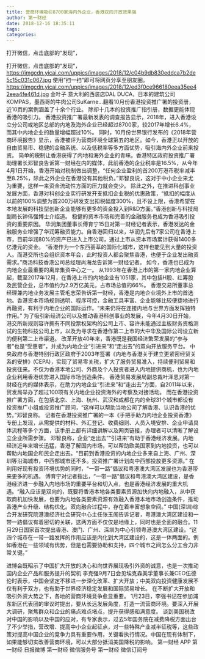 ```yaml
---
title: 营商环境吸引8700家海内外企业，香港双向开放效果强
author: 第一财经
date: 2018-12-16 18:35:11
tags: 
categories: 
---
```

打开微信，点击底部的“发现”，
<!-- more -->
打开微信，点击底部的“发现”，
https://imgcdn.yicai.com/uppics/images/2018/12/c04b9db830eddca7b2de5c15c031c067.jpg
使用“扫一扫”即可将网页分享至朋友圈。
https://imgcdn.yicai.com/uppics/images/2018/12/ed3f0ce966180eea35ee42eea4fe461d.jpg
金叶子
意大利的西装店DAL DUCA，日本的建筑公司KOMPAS，墨西哥的牛肉公司SuKarne...翻看10月份香港投资推广署的投资册，近10页的案例涵盖了十余个行业。
除却十几本的投资推广指引册，数据更能体现香港的吸引力。
香港投资推广署最新发表的调查报告显示，2018年，进入香港设立分公司或地区总部的内地及海外企业已经超过8700家，较2017年增长6.4%，而其中内地企业的数量增幅超过10%。
同时，10月份世界银行发布的《2018年营商环境报告》显示，香港被评为营商环境全球第五的地区。如今，香港正以开放的自由贸易市、稳健的金融系统、以及低税率等多方面优势，吸引海内外企业前来投资。
简单的税制让香港获得了内地和海外企业的青睐。香港特区政府投资推广署助理署长邓智良告诉第一财经在内的媒体，此前香港的企业税率是16.5%，从今年4月1日开始，香港开始对税制做出调整，“任何企业盈利的首200万港币税率减半至8.25%，除此之外企业在香港没有其他税负。”邓智良说，这对于中小企业来尤为重要，这样一来资金流动性方面的压力就会变少。
除此之外，在推进科创事业发展方面，香港对科创企业实行研发开支抵扣企业税的优惠政策，“抵扣的幅度从以前的100%调整为首200万研发支出扣税幅度300%，且不设上限，香港希望在本地发展的科技型创新企业能够有更多的资金投入到R&D方面。”香港创新与科技局副局长钟伟强博士介绍道。
稳健的资本市场和完善的金融服务也成为香港吸引投资的重要原因。
华润集团董事长傅育宁15日对第一财经记者表示，香港发达的金融服务业增强了华润筹融资能力。自香港回归以来，华润先后有7家公司在香港上市，目前华润80%的资产已进入上市公司，通过上市从资本市场累计获得1400多亿港元的资金。
“香港作为一个东西荟萃的国际化城市，这样也能见到大量的投资人。而港交所也会组织资本年会，此时投资人都会聚焦香港，也便于企业发出融资需求。”商汤科技香港公司总经理尚海龙告诉第一财经记者。
如今，香港也已成为内地企业最重要的离岸集资中心之一。
从1993年在香港上市的第一家内地企业算起，截至2017年12月，在香港上市的内地企业有1051家，其中包括H股、红筹股及民营企业，总市值约为2.9万亿美元，占市场总值的66%。
香港交易所董事总经理兼内地业务发展主管毛志荣告诉第一财经，香港是内地企业境外上市的首选地。香港资本市场规则透明、程序可控，金融工具丰富、企业能够比较便捷地进行再融资，有利于内地企业的国际运作。“未来仍将在连接内地与世界方面发挥独特作用。”
为了吸引新经济公司以及推动香港科创事业的发展，今年4月30日开始，港交所新规则容许拥有不同投票权架构的公司上市、容许未能通过主板财务资格测试的生物科技公司上市，以及为寻求在香港作第二上市的大中华及国际公司设立新的便利第二上市渠道。
改革开放40年来，香港既是我国经济繁荣发展的“参与者”也是“受惠者”，并成为内地企业“引进来”和“走出去”的双向开放服务平台。
中央政府与香港特别行政区政府于2003年签署《内地与香港关于建立更紧密经贸关系的安排》(CEPA)，实现了贸易零关税，扩大了服务贸易准入，持续便利贸易和投资往来。不仅为香港本地公司、外商及个人投资者进入内地提供商机，也为内地企业利用香港优势进入国际市场创造条件。
香港贸易发展局副总裁叶泽恩对第一财经在内的媒体表示，在助力内地企业“引进来”和“走出去”方面，自2011年以来，贸发局举办了超过100项有关内地企业投资海外的考察及对接活动。
而在香港投资推广署方面，在包括北京、上海、杭州、武汉和成都在内的全球31个城市都设有投资推广小组或投资推广顾问，“这样可以帮助当地公司了解香港、认识香港的优势。”邓智良称。
记者在香港投资推广署的一本《手把手助力内地企业投资香港》专册上发现，从需提供的材料、外汇登记、收费细则、人员入境安排、企业申请具体流程等多个方面，该手册上都有详细讲解以及网页链接，办理者可以清晰了解设立企业所需步骤。
邓智良称，企业“走出去”“引进来”有助于香港经济发展。内地经济近年来增长迅猛，香港了解国内市场，可以帮助欧美国家到内地投资，也可以帮助内地国企和民企走出去。“目前到香港投资的内地企业多来自上海、广州、深圳等沿海城市，中西部城市还不多。投资推广署计划向中西部投放更多资源。”
在利用好现有投资环境优势的同时，“一带一路”倡议和粤港澳大湾区发展也为香港带来更多的机遇。
傅育宁对记者指出，“一带一路”倡议和粤港澳大湾区建设，是香港经济进一步融入内地市场的重要平台和切入点，也是香港经济发展的重大机遇。“融入应该是双向的，既要将香港本地各类要素资源加快向内地融入，从中获取商机加快发展，也要为内地各类要素资源有效融入香港本地市场创造条件，推动香港产业升级、结构优化。双向融合过程中，存在着丰富想象空间。”
中国(深圳)综合开发研究院港澳经济社会研究中心主任张玉阁告诉记者，粤港澳大湾区建设和一带一路倡议有着密切的关联，这两方面不仅仅是地缘上，同时也是全面的融合。11月29日国家首次提出香港、澳门、广州、深圳为中心引领粤港澳大湾区建设。“这四个城市在一带一路发挥的作用应该是内化到大湾区建设的，这是一体两面的。例如香港在一些领域有优势，但是也需要协助和支持，四个城市之间怎么分工合力非常关键。”
 
 
 
进博会既昭示了中国扩大开放的决心和向世界展现吸引外资的诚意，也是一次推动国内企业产品和服务提升的契机
李克强9月7日会见埃克森美孚董事长兼CEO伍德伦时表示，中国会坚定不移进一步深化改革、扩大开放；中美双向投资健康发展不仅有利于双方，也有助于世界经济稳定发展和国际贸易增长。
在不断扩大开放和吸引外资大势之下，各地的营商环境竞争愈显重要。
1月23日，李强书记在参加浦东新区代表团的审议时提出，要从长远发展角度，打造一流营商环境。要深入开展大调研，聚焦群众和企业的痛点难点堵点，提升获得感和满意度。
谈到美国税改对中国的影响以及中国的应对，有专家表示，过去5年国务院在减费降税方面出台了不少举措，营改增、提高中小企业起征点，对一些特殊产业减半征税等，这些政策对提高中国企业的竞争力具有重要作用，关键看执行情况。中国在现有体制下，如果能够切实改善营商环境，可以大部分抵消美国降税的影响。
第一财经
APP
第一财经
日报微博
第一财经
微信服务号
第一财经
微信订阅号
